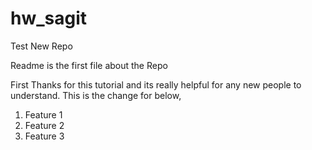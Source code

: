 # hw_sagit
Test New Repo

Readme is the first file about the Repo

First Thanks for this tutorial and its really helpful for any new people to understand.
This is the change for below,
1. Feature 1
2. Feature 2
3. Feature 3


